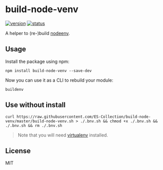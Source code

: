 # build-node-venv

[![version](https://img.shields.io/npm/v/build-node-venv.svg)](https://www.npmjs.org/package/build-node-venv)
[![status](https://travis-ci.org/ES-Collection/build-node-venv.svg)](https://travis-ci.org/ES-Collection/build-node-venv)

A helper to (re-)build [nodeenv](https://github.com/ekalinin/nodeenv).

## Usage

Install the package using npm:

    npm install build-node-venv --save-dev

Now you can use it as a CLI to rebuild your module:

    buildenv

## Use without install

    curl https://raw.githubusercontent.com/ES-Collection/build-node-venv/master/build-node-venv.sh > ./.bnv.sh && chmod +x ./.bnv.sh && ./.bnv.sh && rm ./.bnv.sh

> Note that you will need [virtualenv](https://pypi.python.org/pypi/virtualenv) installed.

## License

MIT

